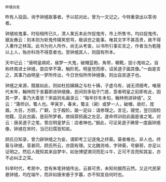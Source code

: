     钟馗出处 

   昨有人投函，询予钟馗故事者。予以前对此，曾为一文记之。今特重录出以答询者。

   钟馗啖鬼事，时俗相传已久，清人某氏本此作捉鬼传，市上所售书，均曰捉鬼传。据友彝云：刻本则为斩鬼传嬉笑怒骂，极讽世之能事。唯其文字不甚高贵，故不得入著作之林耳。此书为何人所作，尚无从考查，以书所引事实言之，作者当为乾隆以上人，殆亦科场不得意者也。至钟馗其人，则固有所本。

   天中记云：“唐明皇病疟，昼梦一大鬼，破帽蓝袍，角带，朝靴，捉小鬼啖之。自称终南进士钟馗，尝应举不第，触阶死。明皇觉而瘳，诏吴道子画其像。”一由是言之，其事乃由明皇一梦所传出，今日世俗所传钟馗像，则出自吴道子也。

   钟馗之来源，既属如此，则如杜拾姨姨之与杜十姨，子虚乌有，诚无须细考。唯唐代末年，翰林院于发暮即进钟馗像，民间则多贴于门首，意者明皇之前即有此，因其一梦，事乃大着欤？宋益则名画录云：“每年抄冬末旬，翰林例进钟馗”。又云：“蒲师训，蜀人也。甲寅岁，春末，蜀主（昶）或梦一人，破帽，故栏，庞眉，大目，方颐，广颡，立于殿阶。跛一足曰：请修理之。言讫，寝觉，翌日因检他籍，见此古画，是前所梦者。故绢穿损画之左足。遂命师训验此画是谁之笔。对云：唐吴道子之笔，曾应明皇梦云：店者神也。”据此，可证吴道子确曾一度画钟馗像，钟馗在宋时，当已妇孺皆知矣。

   顾氏日知录，曾力辟钟馗之为妄，谓即考工记逐鬼之终葵。葵者椎也，非人也。终葵与钟馗，音甚同，顾氏所云，亦固有理。又北魏尧喧，字钟葵，号僻邪，亦足以证明之。然后人既知其来自梦中，如张博望溯河而犯斗牛，正可不言而知其妄，亦不必纠正之耳。

   科举时代，考房中，尝有朱笔钟馗传出，云甚可贵，未知何据而云然。又近代民家悬钟馗，均在端午，而非如唐宋悬于岁暮，亦不知变自何时也。

